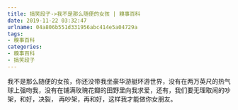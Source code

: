 ```yaml
---
title: 搞笑段子->我不是那么随便的女孩 | 糗事百科
date: 2019-11-22 03:32:47
urlname: 04a806b551d331956abc414e5a04729a
tags: 
- 糗事百科
categories:
- 糗事百科
- 搞笑段子
---
```

我不是那么随便的女孩，你还没带我坐豪华游艇环游世界，没有在两万英尺的热气球上强吻我，没有在铺满玫瑰花瓣的田野里向我求爱，还有，我们要无理取闹的吵架，和好，决裂， 再吵架，再和好，这样我才能做你女朋友。


